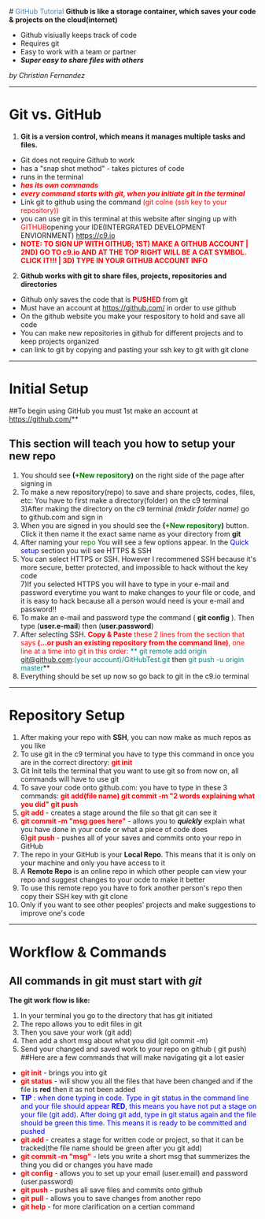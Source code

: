 #<span style="color:steelblue"> GitHub Tutorial </span>
**Github is like a storage container, which saves your code & projects on the cloud(internet)**  

* Github visiually keeps track of code 
* Requires git
* Easy to work with a team or partner 
*  **_Super easy to share files with others_** 

_by Christian Fernandez_

---
# Git vs. GitHub
1. **Git is a version control, which means it manages multiple tasks and files.**  
  * Git does not require Github to work
  * has a "snap shot method" - takes pictures of code
  * runs in the terminal
  * **<span style="color:red">_has its own commands_ </span>**
  * **<span style="color:red"> _every command starts with git, when you initiate git in the terminal_ </span>**
  * Link git to github using the command <span style="color:red">(git colne (ssh key to your repository))</span>
  * you can use git in this terminal at this website after singing up with <span style="color:red">GITHUB</span>opening your IDE(INTERGRATED DEVELOPMENT ENVIORNMENT) https://c9.io
  * **<span style="color:red">NOTE: TO SIGN UP WITH GITHUB; 1ST) MAKE A GITHUB ACCOUNT | 2ND) GO TO c9.io AND AT THE TOP RIGHT WILL BE A CAT SYMBOL. CLICK IT!!!   | 3D) TYPE IN YOUR GITHUB ACCOUNT INFO</span>**
  
 
2. **Github works with git to share files, projects, repositories and directories**  
  * Github only saves the code that is **<span style="color:red">PUSHED</span>** from git
  * Must have an account at https://github.com/ in order to use github 
  * On the github website you make your respository to hold and save all code 
  * You can make new repositories in github for different projects and to keep projects organized
  * can link to git by copying and pasting your ssh key to git with git clone 
  

---
# Initial Setup
##To begin using GitHub you must 1st make an account at https://github.com/**  
## This section will teach you how to setup your new repo
1) You should see **(<span style = "color:green">+New repository</span>)** on the right side of the page after signing in  
2) To make a new repository(repo) to save and share projects, codes, files, etc: You have to first make a directory(folder) on the c9 terminal  
3)After making the directory on the c9 terminal _(mkdir folder name)_  go to github.com and sign in  
4) When you are signed in you should see the **(<span style = "color:green">+New repository</span>)** button. Click it then name it the exact same name as your directory from **git**  
5) After naming your <span style ="color:green">repo</span> You will see a few options appear. In the <span style="color:blue"> Quick setup</span> section you will see HTTPS & SSH  
6) You can select HTTPS or SSH.  However I recommened SSH because it's more secure, better protected, and impossible to hack without the key code  
7)If you selected HTTPS you will have to type in your e-mail and password everytime you want to make changes to your file or code, and it is easy to hack because all a person would need is your e-mail and password!!  
8)  To make an e-mail and password type the command ( **git config** ). Then type (**user.e-mail**) then (**user.password**)  
9) After selecting SSH. <span style="color:red">**Copy & Paste** these 2 lines from the section that says **(…or push an existing repository from the command line)**, one line at a time into git in this order:</span> <span style="color:teal">** git remote add origin git@github.com:(your account)/GitHubTest.git</span> then <span style="color:teal">git push -u origin master</span>**  
10) Everything should be set up now so go back to git in the c9.io terminal






---
# Repository Setup

1) After making your repo with **SSH**, you can now make as much repos as you like  
2) To use git in the c9 terminal you have to type this command in once you are in the correct directory: <span style="color:red"> **git init**</span>
3) Git Init tells the terminal that you want to use git so from now on, all commands will have to use git  
3) To save your code onto github.com: you have to type in these 3 commands: <span style="color:red"> **git add(file name) git commit -m "2 words explaining what you did" git push**</span>  
4) <span style="color:red">**git add**</span> - creates a stage around the file so that git can see it  
5) <span style="color:red">**git commit -m "msg goes here"**</span> - allows you to **_quickly_** explain what you have done in your code or what a piece of code does  
6)<span style="color:red">**git push**</span> - pushes all of your saves and commits onto your repo in GitHub  
7) The repo in your GitHub is your **Local Repo**. This means that it is only on your machine and only you have access to it  
8) A **Remote Repo** is an online repo in which other people can view your repo and suggest changes to your ocde to make it better  
9) To use this remote repo you have to fork another person's repo then copy their SSH key with git clone  
10) Only if you want to see other peoples' projects and make suggestions to improve one's code






---
# Workflow & Commands
## All commands in git must start with _git_  
**The git work flow is like:**  
1) In your terminal you go to the directory that has git initiated  
2) The repo allows you to edit files in git  
3) Then you save your work (git add)  
4) Then add a short msg about what you did (git commit -m)  
5) Send your changed and saved work to your repo on github ( git push)  
##Here are a few commands that will make navigating git a lot easier  
* <span style = "color:red">**git init**</span> - brings you into git  
* <span style = "color:red">**git status**</span> - will show you all the files that have been changed and if the file is **red** then it as not been added
* <span style="color:blue">**TIP** : when done typing in code. Type in git status in the command line and your file should appear **RED**, this means you have not put a stage on your file (git add). After doing git add, type in git status again and the file should be green this time. This means it is ready to be committed and pushed  </span>
* <span style = "color:red">**git add**</span> - creates a stage for written code or project, so that it can be tracked(the file name should be green after you git add)  
* <span style = "color:red">**git commit -m "msg"**</span> - lets you write a short msg that summerizes the thing you did or changes you have made  
* <span style = "color:red">**git config**</span> - allows you to set up your email (user.email) and password (user.password)  
* <span style = "color:red">**git push**</span> - pushes all save files and commits onto github  
* <span style = "color:red">**git pull**</span> - allows you to save changes from another repo  
* <span style = "color:red">**git help**</span> - for more clarification on a certian command


